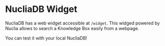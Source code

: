 # NucliaDB Widget

NucliaDB has a web widget accessible at `/widget`. This widged powered
by Nuclia allows to search a Knowledge Box easily from a webpage.

You can test it with your local NucliaDB!
